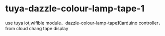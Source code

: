 # tuya-dazzle-colour-lamp-tape-1
use tuya iot,wifible module、dazzle-colour-lamp-tape和arduino controller，from cloud chang tape display
